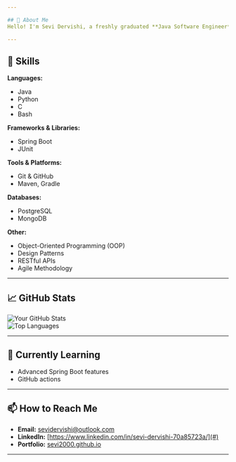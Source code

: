 ```yaml
---

## 🚀 About Me  
Hello! I'm Sevi Dervishi, a freshly graduated **Java Software Engineer** passionate about building robust and scalable applications. I enjoy solving complex problems, writing clean code, and continuously learning about the latest technologies in software development.

---
```


## 💼 Skills  
**Languages:**  
- Java  
- Python  
- C
- Bash  

**Frameworks & Libraries:**  
- Spring Boot  
- JUnit  

**Tools & Platforms:**  
- Git & GitHub  
- Maven, Gradle  

**Databases:**  
- PostgreSQL  
- MongoDB  

**Other:**  
- Object-Oriented Programming (OOP)  
- Design Patterns  
- RESTful APIs  
- Agile Methodology  

---

## 📈 GitHub Stats  

![Your GitHub Stats](https://github-readme-stats.vercel.app/api?username=sevi2000&show_icons=true&theme=radical)  
![Top Languages](https://github-readme-stats.vercel.app/api/top-langs/?username=sevi2000&layout=compact&theme=radical)

---

## 🌱 Currently Learning  
- Advanced Spring Boot features
- GitHub actions 
---

## 📫 How to Reach Me  
- **Email:** [sevidervishi@outlook.com](mailto:sevidervishi@outlook.fr)  
- **LinkedIn:** [https://www.linkedin.com/in/sevi-dervishi-70a85723a/](#)  
- **Portfolio:** [sevi2000.github.io](#)  

---
